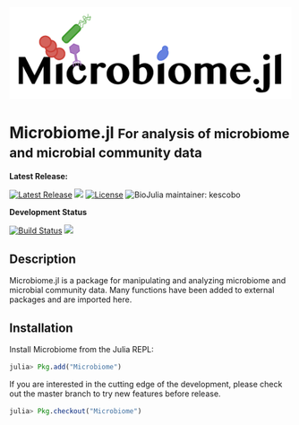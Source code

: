 ![Microbiome.jl logo](logo.png)

# Microbiome.jl <small>For analysis of microbiome and microbial community data</small>

**Latest Release:**

[![Latest Release](https://img.shields.io/github/release/BioJulia/Microbiome.jl.svg)](https://github.com/BioJulia/Microbiome.jl/releases/latest)
[![](https://img.shields.io/badge/docs-stable-blue.svg)](https://biojulia.github.io/Microbiome.jl/stable)
[![License](https://img.shields.io/badge/license-MIT-green.svg)](https://github.com/BioJulia/Microbiome.jl/blob/master/LICENSE)
![BioJulia maintainer: kescobo](https://img.shields.io/badge/BioJulia%20Maintainer-kescobo-blue.svg)

**Development Status**

[![Build Status](https://travis-ci.org/BioJulia/Microbiome.jl.svg?branch=master)](https://travis-ci.org/BioJulia/Microbiome.jl)
[![](https://img.shields.io/badge/docs-latest-blue.svg)](https://biojulia.github.io/Microbiome.jl/latest)

## Description

Microbiome.jl is a package for manipulating and analyzing microbiome and
microbial community data. Many functions have been added to external packages
and are imported here.

## Installation

Install Microbiome from the Julia REPL:

```julia
julia> Pkg.add("Microbiome")
```

If you are interested in the cutting edge of the development, please check out
the master branch to try new features before release.

```julia
julia> Pkg.checkout("Microbiome")
```
